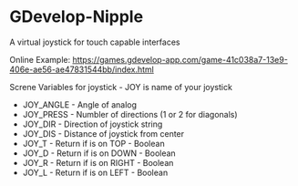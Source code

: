 # GDevelop-Nipple
A virtual joystick for touch capable interfaces

Online Example: https://games.gdevelop-app.com/game-41c038a7-13e9-406e-ae56-ae47831544bb/index.html

Screne Variables for joystick - JOY is name of your joystick

- JOY_ANGLE - Angle of analog
- JOY_PRESS - Numbler of directions (1 or 2 for diagonals)
- JOY_DIR - Direction of joystick string
- JOY_DIS - Distance of joystick from center
- JOY_T - Return if is on TOP - Boolean
- JOY_D - Return if is on DOWN - Boolean
- JOY_R - Return if is on RIGHT - Boolean
- JOY_L - Return if is on LEFT - Boolean
